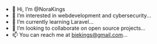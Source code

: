 - 👋 Hi, I’m @NoraKings
- 👀 I’m interested in webdevelopment and cybersecurity...
- 🌱 I’m currently learning Laravel...
- 💞️ I’m looking to collaborate on open source projects...
- 📫 You can reach me at biekings@gmail.com...

<!---
NoraKings/NoraKings is a ✨ special ✨ repository because its `README.md` (this file) appears on your GitHub profile.
You can click the Preview link to take a look at your changes.
--->
